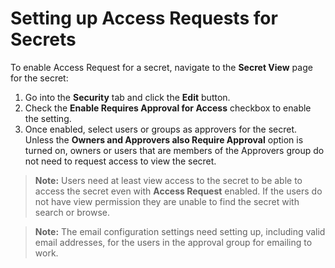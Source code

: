 [title]: # "Setting up Access Requests for Secrets"
[tags]: # "Access Requests"
[priority]: # "40"

# Setting up Access Requests for Secrets

To enable Access Request for a secret, navigate to the **Secret View** page for the secret:

1. Go into the **Security** tab and click the **Edit** button.
1. Check the **Enable Requires Approval for Access** checkbox to enable the setting. 
1. Once enabled, select users or groups as approvers for the secret. Unless the **Owners and Approvers also Require Approval** option is turned on, owners or users that are members of the Approvers group do not need to request access to view the secret.

> **Note:** Users need at least view access to the secret to be able to access the secret even with **Access Request** enabled. If the users do not have view permission they are unable to find the secret with search or browse.

> **Note:** The email configuration settings need setting up, including valid email addresses, for the users in the approval group for emailing to work.
